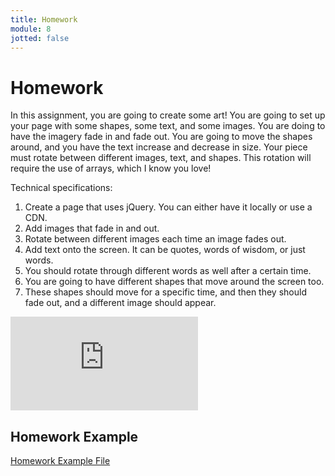 ```yaml
---
title: Homework
module: 8
jotted: false
---
```


# Homework

In this assignment, you are going to create some art! You are going to set up your page with some shapes, some text, and some images. You are doing to have the imagery fade in and fade out. You are going to move the shapes around, and you have the text increase and decrease in size. Your piece must rotate between different images, text, and shapes. This rotation will require the use of arrays, which I know you love!

Technical specifications:

1. Create a page that uses jQuery. You can either have it locally or use a CDN.
2. Add images that fade in and out.
3. Rotate between different images each time an image fades out.
4. Add text onto the screen. It can be quotes, words of wisdom, or just words.
5. You should rotate through different words as well after a certain time.
6. You are going to have different shapes that move around the screen too.
7. These shapes should move for a specific time, and then they should fade out, and a different image should appear.

<div class="embed-responsive embed-responsive-16by9"><iframe class="embed-responsive-item" src="https://www.youtube.com/embed/DuUQt5iufZc" frameborder="0" allowfullscreen></iframe></div>

## Homework Example

<a href="https://github.com/Montana-Media-Arts/441-WebTech-Spring2022-Examples/tree/main/Week%208" target="_blank">Homework Example File</a>
<br>

